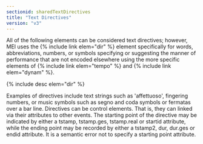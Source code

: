 ```yaml
---
sectionid: sharedTextDirectives
title: "Text Directives"
version: "v3"
---
```


All of the following elements can be considered text directives; however, MEI uses the {% include link elem="dir" %} element specifically for words, abbreviations, numbers, or symbols specifying or suggesting the manner of performance that are not encoded elsewhere using the more specific elements of {% include link elem="tempo" %} and {% include link elem="dynam" %}.

  
{% include desc elem="dir" %} 
 

Examples of directives include text strings such as 'affettuoso', fingering numbers, or music symbols such as segno and coda symbols or fermatas over a bar line. Directives can be control elements. That is, they can linked via their attributes to other events. The starting point of the directive may be indicated by either a tstamp, tstamp.ges, tstamp.real or startid attribute, while the ending point may be recorded by either a tstamp2, dur, dur.ges or endid attribute. It is a semantic error not to specify a starting point attribute.

